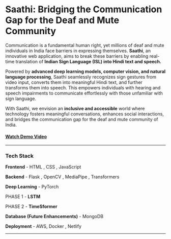 # Saathi: Bridging the Communication Gap for the Deaf and Mute Community
Communication is a fundamental human right, yet millions of deaf and mute individuals in India face barriers in expressing themselves. **Saathi**, an innovative web application, aims to break these barriers by enabling real-time translation of **Indian Sign Language (ISL) into Hindi text and speech.**

Powered by **advanced deep learning models, computer vision, and natural language processing**, Saathi seamlessly recognizes sign gestures from video input, converts them into meaningful Hindi text, and further transforms them into speech. This empowers individuals with hearing and speech impairments to communicate effortlessly with those unfamiliar with sign language.

With Saathi, we envision an **inclusive and accessible** world where technology fosters meaningful conversations, enhances social interactions, and bridges the communication gap for the deaf and mute community of India.


#### [Watch Demo Video](ISL\SAATHI_APP_FOR_INDIAN_COMMUNITY.mp4)

------------------------------------------------------------------------------------------------------------------------------------------------------------------------------------------------------------------
### Tech Stack

**Frontend** - HTML , CSS , JavaScript

**Backend** - Flask , OpenCV , MediaPipe , Transformers

**Deep Learning** - PyTorch 

PHASE 1 - **LSTM**

PHASE 2 - **TimeSformer**

**Database (Future Enhancements)** - MongoDB

**Deployment** - AWS, Docker , Netlify

-----------------------------------------------------